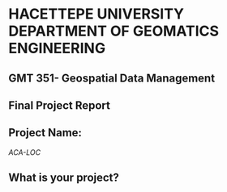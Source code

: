 # **HACETTEPE UNIVERSITY DEPARTMENT OF GEOMATICS ENGINEERING**
## **GMT 351- Geospatial Data Management**
## **Final Project Report**

## **Project Name:** 
*ACA-LOC*

## What is your project?

